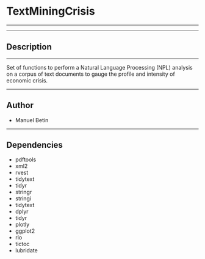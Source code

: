# TextMiningCrisis

***
***

## Description

***
Set of functions to perform a Natural Language Processing (NPL) analysis on a corpus of text documents to gauge the profile and intensity of economic crisis. 

*** 
## Author

- Manuel Betin

***
## Dependencies

- pdftools
- xml2
- rvest
- tidytext
- tidyr
- stringr
- stringi
- tidytext
- dplyr
- tidyr
- plotly
- ggplot2
- rio
- tictoc
- lubridate